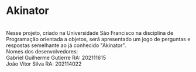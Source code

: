 # Akinator
<br />
Nesse projeto, criado na Universidade São Francisco na disciplina de Programação orientada a objetos, será apresentado um jogo de perguntas e respostas semelhante ao já conhecido "Akinator".
<br />
Nomes dos desenvolvedores: <br />
Gabriel Guilherme Gutierre RA: 202111615 <br />
João Vitor Silva RA: 202114022 <br />
